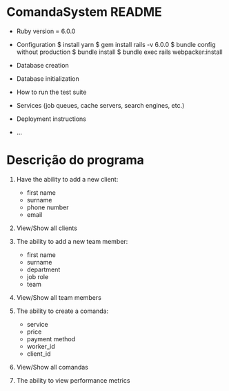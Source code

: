# ComandaSystem README

* Ruby version = 6.0.0
    
* Configuration
    $ install yarn
    $ gem install rails -v 6.0.0
    $ bundle config without production
    $ bundle install
    $ bundle exec rails webpacker:install

* Database creation

* Database initialization

* How to run the test suite

* Services (job queues, cache servers, search engines, etc.)

* Deployment instructions

* ...

# Descrição do programa

1. Have the ability to add a new client:
    - first name
    - surname
    - phone number
    - email

2. View/Show all clients

3. The ability to add a new team member:
    - first name
    - surname
    - department
    - job role
    - team

2. View/Show all team members

3. The ability to create a comanda:
    - service
    - price
    - payment method
    - worker_id
    - client_id

4. View/Show all comandas

7. The ability to view performance metrics
